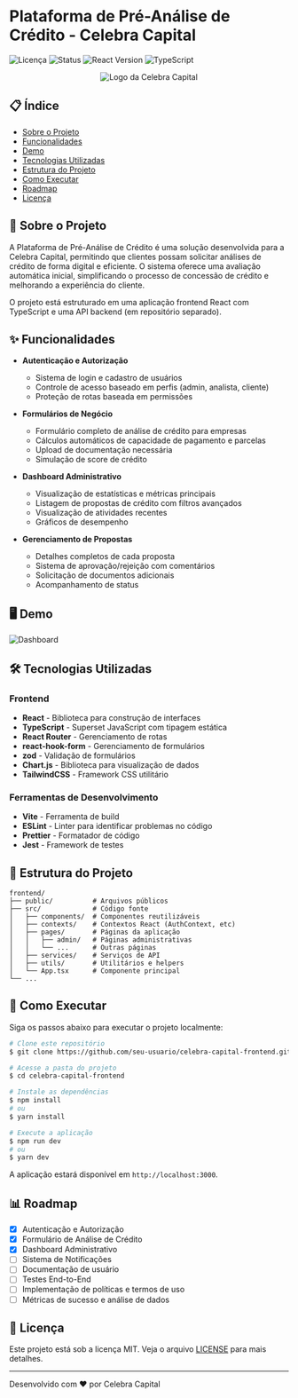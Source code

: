 # Plataforma de Pré-Análise de Crédito - Celebra Capital

![Licença](https://img.shields.io/badge/Licen%C3%A7a-MIT-green)
![Status](https://img.shields.io/badge/Status-Em%20Desenvolvimento-yellow)
![React Version](https://img.shields.io/badge/React-18.2.0-blue)
![TypeScript](https://img.shields.io/badge/TypeScript-5.0.4-blue)

<p align="center">
  <img src="https://via.placeholder.com/200x100?text=Celebra+Capital" alt="Logo da Celebra Capital"/>
</p>

## 📋 Índice

- [Sobre o Projeto](#-sobre-o-projeto)
- [Funcionalidades](#-funcionalidades)
- [Demo](#-demo)
- [Tecnologias Utilizadas](#-tecnologias-utilizadas)
- [Estrutura do Projeto](#-estrutura-do-projeto)
- [Como Executar](#-como-executar)
- [Roadmap](#-roadmap)
- [Licença](#-licença)

## 🚀 Sobre o Projeto

A Plataforma de Pré-Análise de Crédito é uma solução desenvolvida para a Celebra Capital, permitindo que clientes possam solicitar análises de crédito de forma digital e eficiente. O sistema oferece uma avaliação automática inicial, simplificando o processo de concessão de crédito e melhorando a experiência do cliente.

O projeto está estruturado em uma aplicação frontend React com TypeScript e uma API backend (em repositório separado).

## ✨ Funcionalidades

- **Autenticação e Autorização**

  - Sistema de login e cadastro de usuários
  - Controle de acesso baseado em perfis (admin, analista, cliente)
  - Proteção de rotas baseada em permissões

- **Formulários de Negócio**

  - Formulário completo de análise de crédito para empresas
  - Cálculos automáticos de capacidade de pagamento e parcelas
  - Upload de documentação necessária
  - Simulação de score de crédito

- **Dashboard Administrativo**

  - Visualização de estatísticas e métricas principais
  - Listagem de propostas de crédito com filtros avançados
  - Visualização de atividades recentes
  - Gráficos de desempenho

- **Gerenciamento de Propostas**
  - Detalhes completos de cada proposta
  - Sistema de aprovação/rejeição com comentários
  - Solicitação de documentos adicionais
  - Acompanhamento de status

## 🖥️ Demo

![Dashboard](https://via.placeholder.com/800x400?text=Dashboard+Preview)

## 🛠️ Tecnologias Utilizadas

### Frontend

- **React** - Biblioteca para construção de interfaces
- **TypeScript** - Superset JavaScript com tipagem estática
- **React Router** - Gerenciamento de rotas
- **react-hook-form** - Gerenciamento de formulários
- **zod** - Validação de formulários
- **Chart.js** - Biblioteca para visualização de dados
- **TailwindCSS** - Framework CSS utilitário

### Ferramentas de Desenvolvimento

- **Vite** - Ferramenta de build
- **ESLint** - Linter para identificar problemas no código
- **Prettier** - Formatador de código
- **Jest** - Framework de testes

## 📁 Estrutura do Projeto

```
frontend/
├── public/          # Arquivos públicos
├── src/             # Código fonte
│   ├── components/  # Componentes reutilizáveis
│   ├── contexts/    # Contextos React (AuthContext, etc)
│   ├── pages/       # Páginas da aplicação
│   │   ├── admin/   # Páginas administrativas
│   │   └── ...      # Outras páginas
│   ├── services/    # Serviços de API
│   ├── utils/       # Utilitários e helpers
│   └── App.tsx      # Componente principal
└── ...
```

## 🚀 Como Executar

Siga os passos abaixo para executar o projeto localmente:

```bash
# Clone este repositório
$ git clone https://github.com/seu-usuario/celebra-capital-frontend.git

# Acesse a pasta do projeto
$ cd celebra-capital-frontend

# Instale as dependências
$ npm install
# ou
$ yarn install

# Execute a aplicação
$ npm run dev
# ou
$ yarn dev
```

A aplicação estará disponível em `http://localhost:3000`.

## 📊 Roadmap

- [x] Autenticação e Autorização
- [x] Formulário de Análise de Crédito
- [x] Dashboard Administrativo
- [ ] Sistema de Notificações
- [ ] Documentação de usuário
- [ ] Testes End-to-End
- [ ] Implementação de políticas e termos de uso
- [ ] Métricas de sucesso e análise de dados

## 📝 Licença

Este projeto está sob a licença MIT. Veja o arquivo [LICENSE](LICENSE) para mais detalhes.

---

Desenvolvido com ❤️ por Celebra Capital
